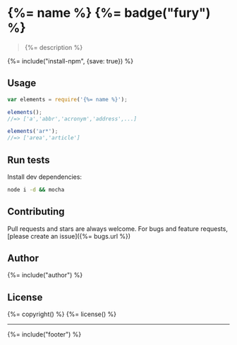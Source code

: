 # {%= name %} {%= badge("fury") %}

> {%= description %}

{%= include("install-npm", {save: true}) %}

## Usage

```js
var elements = require('{%= name %}');

elements();
//=> ['a','abbr','acronym','address',...]

elements('ar*');
//=> ['area','article']
```


## Run tests

Install dev dependencies:

```bash
node i -d && mocha
```

## Contributing
Pull requests and stars are always welcome. For bugs and feature requests, [please create an issue]({%= bugs.url %})

## Author
{%= include("author") %}

## License
{%= copyright() %}
{%= license() %}

***

{%= include("footer") %}
